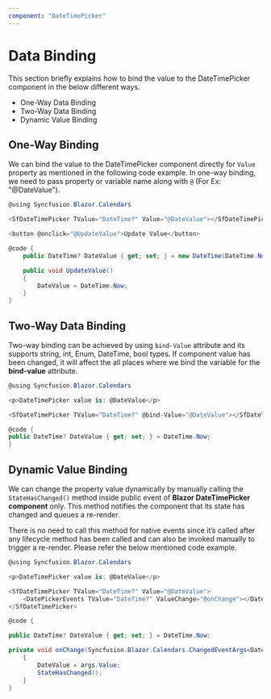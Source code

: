 ```yaml
---
component: "DateTimePicker"
---
```


# Data Binding

This section briefly explains how to bind the value to the DateTimePicker component in the below different ways.

* One-Way Data Binding
* Two-Way Data Binding
* Dynamic Value Binding

## One-Way Binding

We can bind the value to the DateTimePicker component directly for `Value` property as mentioned in the following code example. In one-way binding, we need to pass property or variable name along with `@` (For Ex: "@DateValue").

```csharp
@using Syncfusion.Blazor.Calendars

<SfDateTimePicker TValue="DateTime?" Value="@DateValue"></SfDateTimePicker>

<button @onclick="@UpdateValue">Update Value</button>

@code {
    public DateTime? DateValue { get; set; } = new DateTime(DateTime.Now.Year, DateTime.Now.Month, 28);

    public void UpdateValue()
    {
        DateValue = DateTime.Now;
    }
}
```

## Two-Way Data Binding

Two-way binding can be achieved by using `bind-Value` attribute and its supports string, int, Enum, DateTime, bool types. If component value has been changed, it will affect the all places where we bind the variable for the **bind-value** attribute.

```csharp
@using Syncfusion.Blazor.Calendars

<p>DateTimePicker value is: @DateValue</p>

<SfDateTimePicker TValue="DateTime?" @bind-Value="@DateValue"></SfDateTimePicker>

@code {
public DateTime? DateValue { get; set; } = DateTime.Now;
}
```

## Dynamic Value Binding

We can change the property value dynamically by manually calling the `StateHasChanged()` method inside public event of **Blazor DateTimePicker component** only. This method notifies the component that its state has changed and queues a re-render.

There is no need to call this method for native events since it’s called after any lifecycle method has been called and can also be invoked manually to trigger a re-render. Please refer the below mentioned code example.

```csharp
@using Syncfusion.Blazor.Calendars

<p>DateTimePicker value is: @DateValue</p>

<SfDateTimePicker TValue="DateTime?" Value="@DateValue">
    <DatePickerEvents TValue="DateTime?" ValueChange="@onChange"></DatePickerEvents>
</SfDateTimePicker>

@code {

public DateTime? DateValue { get; set; } = DateTime.Now;

private void onChange(Syncfusion.Blazor.Calendars.ChangedEventArgs<DateTime?> args)
    {
        DateValue = args.Value;
        StateHasChanged();
    }
}
```
